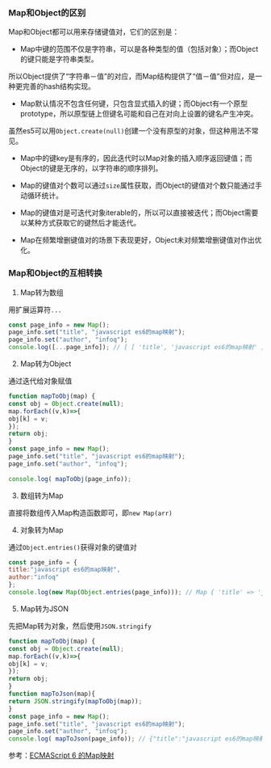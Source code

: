 ### Map和Object的区别
Map和Object都可以用来存储键值对，它们的区别是：
- Map中键的范围不仅是字符串，可以是各种类型的值（包括对象）；而Object的键只能是字符串类型。

所以Object提供了“字符串－值”的对应，而Map结构提供了“值－值”但对应，是一种更完善的hash结构实现。
- Map默认情况不包含任何键，只包含显式插入的键；而Object有一个原型prototype，所以原型链上但键名可能和自己在对向上设置的键名产生冲突。

虽然es5可以用`Object.create(null)`创建一个没有原型的对象，但这种用法不常见。

- Map中的键key是有序的，因此迭代时以Map对象的插入顺序返回键值；而Object的键是无序的，以字符串的顺序排列。

- Map的键值对个数可以通过`size`属性获取，而Object的键值对个数只能通过手动循环统计。
- Map的键值对是可迭代对象iterable的，所以可以直接被迭代；而Object需要以某种方式获取它的键然后才能迭代。
- Map在频繁增删键值对的场景下表现更好，Object未对频繁增删键值对作出优化。

### Map和Object的互相转换
1. Map转为数组

用扩展运算符`...`
```javascript
const page_info = new Map();
page_info.set("title", "javascript es6的map映射");
page_info.set("author", "infoq");
console.log([...page_info]); // [ [ 'title', 'javascript es6的map映射' ], [ 'author', 'infoq' ] ]
```

2. Map转为Object

通过迭代给对象赋值
```javascript
function mapToObj(map) {
const obj = Object.create(null);
map.forEach((v,k)=>{
obj[k] = v;
});
return obj;
}
const page_info = new Map();
page_info.set("title", "javascript es6的map映射");
page_info.set("author", "infoq");
﻿
console.log( mapToObj(page_info));
```

3. 数组转为Map

直接将数组传入Map构造函数即可，即`new Map(arr)`

4. 对象转为Map

通过`Object.entries()`获得对象的键值对
```javascript
const page_info = {
title:"javascript es6的map映射",
author:"infoq"
};
console.log(new Map(Object.entries(page_info))); // Map { 'title' => 'javascript es6的map映射', 'author' => 'infoq' }
```

5. Map转为JSON

先把Map转为对象，然后使用`JSON.stringify`
```javascript
function mapToObj(map) {
const obj = Object.create(null);
map.forEach((v,k)=>{
obj[k] = v;
});
return obj;
}
function mapToJson(map){
return JSON.stringify(mapToObj(map));
}
const page_info = new Map();
page_info.set("title", "javascript es6的map映射");
page_info.set("author", "infoq");
console.log( mapToJson(page_info)); // {"title":"javascript es6的map映射","author":"infoq"}
```

参考：[ECMAScript 6 的Map映射](https://mp.weixin.qq.com/s/CjaVV14A0ME0bDm02i1Kfg)